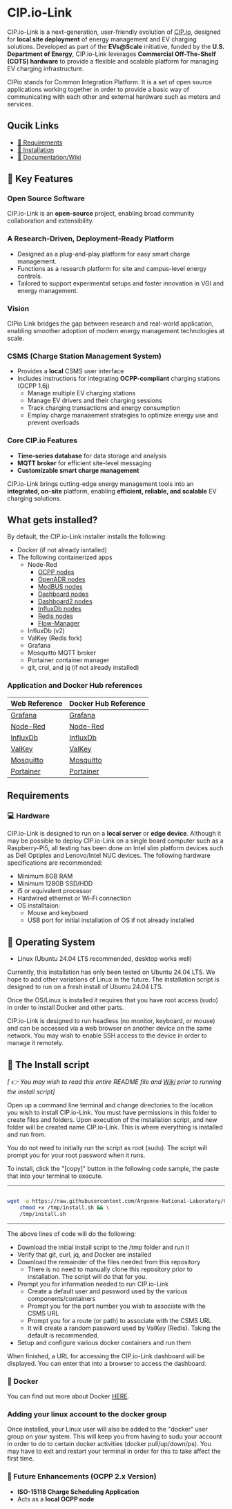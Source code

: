 # CIP.io-Link

CIP.io-Link is a next-generation, user-friendly evolution of [CIP.io](https://github.com/Argonne-National-Laboratory/CIP.io), designed for **local site deployment** of energy management and EV charging solutions. Developed as part of the **EVs@Scale** initiative, funded by the **U.S. Department of Energy**, CIP.io-Link leverages **Commercial Off-The-Shelf (COTS) hardware** to provide a flexible and scalable platform for managing EV charging infrastructure.

CIPio stands for Common Integration Platform. It is a set of open source applications working together in order to provide a basic way of communicating with each other and external hardware such as meters and services.

## Qucik Links

- [:link: Requirements](https://github.com/Argonne-National-Laboratory/CIP.io-Link?tab=readme-ov-file#requirements)
- [:link: Installation](https://github.com/Argonne-National-Laboratory/CIP.io-Link?tab=readme-ov-file#scroll-the-install-script)
- [:link: Documentation/Wiki](https://github.com/Argonne-National-Laboratory/CIP.io-Link/wiki)

## :key: Key Features

### Open Source Software  

CIP.io-Link is an **open-source** project, enabling broad community collaboration and extensibility.

### A Research-Driven, Deployment-Ready Platform

- Designed as a plug-and-play platform for easy smart charge management.
- Functions as a research platform for site and campus-level energy controls.
- Tailored to support experimental setups and foster innovation in VGI and energy management.

### Vision

CIPio Link bridges the gap between research and real-world application, enabling smoother adoption of modern energy management technologies at scale.

### CSMS (Charge Station Management System)  

- Provides a **local** CSMS user interface  
- Includes instructions for integrating **OCPP-compliant** charging stations (OCPP 1.6j)
  - Manage multiple EV charging stations
  - Manage EV drivers and their charging sessions
  - Track charging transactions and energy consumption
  - Employ charge manaaement strategies to optimize energy use and prevent overloads

### Core CIP.io Features  

- **Time-series database** for data storage and analysis  
- **MQTT broker** for efficient site-level messaging  
- **Customizable smart charge management**  

CIP.io-Link brings cutting-edge energy management tools into an **integrated, on-site** platform, enabling **efficient, reliable, and scalable** EV charging solutions.  

## What gets installed?

By default, the CIP.io-Link installer installs the following:

- Docker (if not already isntalled)
- The following containerized apps
  - Node-Red
    - [OCPP nodes](https://www.npmjs.com/package/node-red-contrib-ocpp)
    - [OpenADR nodes](https://www.npmjs.com/package/@anl-ioc/node-red-contrib-oadr-ven)
    - [ModBUS nodes](https://www.npmjs.com/package/node-red-contrib-modbustcp)
    - [Dashboard nodes](https://www.npmjs.com/package/node-red-dashboard)
    - [Dashboard2 nodes](https://www.npmjs.com/package/@flowfuse/node-red-dashboard)
    - [InfluxDb nodes](https://www.npmjs.com/package/node-red-contrib-influxdb)
    - [Redis nodes](https://www.npmjs.com/package/node-red-contrib-redis)
    - [Flow-Manager](https://www.npmjs.com/package/node-red-contrib-flow-manager)
  - InfluxDb (v2)
  - ValKey (Redis fork)
  - Grafana
  - Mosquitto MQTT broker
  - Portainer container manager
  - git, crul, and jq (if not already installed)

### Application and Docker Hub references

Web Reference | Docker Hub Reference
------------ | --------------------
[Grafana](https://grafana.com) | [Grafana](https://hub.docker.com/r/grafana/grafana)
[Node-Red](https://nodered.org) | [Node-Red](https://hub.docker.com/r/nodered/node-red)
[InfluxDb](https://www.influxdata.com) | [InfluxDb](https://hub.docker.com/_/influxdb)
[ValKey](https://www.valkey.io) | [ValKey](https://hub.docker.com/r/valkey/valkey)
[Mosquitto](https://mosquitto.org/) | [Mosquitto](https://hub.docker.com/_/eclipse-mosquitto)
[Portainer](https://www.portainer.io) | [Portainer](https://hub.docker.com/r/portainer/portainer-ce)

## Requirements

### :computer: Hardware

CIP.io-Link is designed to run on a **local server** or **edge device**. Although it may be possible to deploy
CIP.io-Link on a single board computer such as a Raspberry-Pi5, all testing has been done on Intel slim platform
devices such as Dell Optiplex and Lenovo/Intel NUC devices. The following hardware specifications are recommended:

- Minimum 8GB RAM
- Minimum 128GB SSD/HDD
- i5 or equivalent processor
- Hardwired ethernet or Wi-Fi connection
- OS installtaion:
  - Mouse and keyboard
  - USB port for initial installation of OS if not already installed

## :penguin: Operating System

- Linux (Ubuntu 24.04 LTS recommended, desktop works well)

Currently, this installation has only been tested on Ubuntu 24.04 LTS. We hope to add other variations of Linux in the future. The installation script is designed to run on a fresh install of Ubuntu 24.04 LTS.

Once the OS/Linux is installed it requires that you have root access (sudo) in order to install Docker and other parts.

CIP.io-Link is designed to run headless (no monitor, keyboard, or mouse) and can be accessed via a web browser on another device on the same network. You may wish to enable SSH access to the device in order to manage it remotely.

## :scroll: The Install script

*[ :point_right: You may wish to read this entire README file and [Wiki](https://github.com/Argonne-National-Laboratory/CIP.io-Link/wiki) prior to running the install script]*

Open up a command line terminal and change directories to the location you wish to install CIP.io-Link. You must have permissions in this folder to create files and folders.
Upon execution of the installation script, and new folder will be created name CIP.io-Link. This is where everything is installed and run from.

You do not need to initially run the script as root (sudu). The script will prompt you for your root password when it runs.

To install, click the "[copy]" button in the following code sample, the paste that into your terminal to execute.

---

```bash

wget -q https://raw.githubusercontent.com/Argonne-National-Laboratory/CIP.io-Link/main/scripts/install.sh -O /tmp/install.sh && \
    chmod +x /tmp/install.sh && \
    /tmp/install.sh
```

---

The above lines of code will do the following:

- Download the initial install script to the /tmp folder and run it
- Verify that git, curl, jq, and Docker are installed
- Download the remainder of the files needed from this repository
  - There is no need to manually clone this repository prior to installation. The script will do that for you.
- Prompt you for information needed to run CIP.io-Link
  - Create a default user and password used by the various components/containers
  - Prompt you for the port number you wish to associate with the CSMS URL
  - Prompt you for a route (or path) to associate with the CSMS URL
  - It will create a random password used by ValKey (Redis). Taking the default is recommended.
- Setup and configure various docker containers and run them

When finished, a URL for accessing the CIP.io-Link dashboard will be displayed. You can enter that into a browser to access the dashboard.

### :whale: Docker

You can find out more about Docker [HERE](https://www.docker.com).

### Adding your linux account to the docker group

Once installed, your Linux user will also be added to the "docker" user group on your system. This will keep you from having to sudu your account in order to do to certain docker activities (docker pull/up/down/ps). You may have to exit and restart your terminal in order for this to take affect the first time.

### :construction: Future Enhancements (OCPP 2.x Version)  

- **ISO-15118 Charge Scheduling Application**  
- Acts as a **local OCPP node**  
